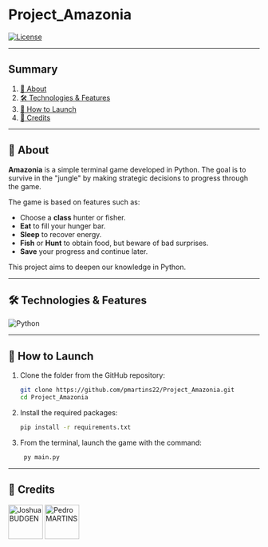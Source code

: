# Project_Amazonia

[![License](https://img.shields.io/badge/license-MIT-blue.svg)](LICENSE)
***
## Summary

1. [📄 About](#-About)
2. [🛠️ Technologies & Features](#-Technologies--Features)
3. [🚀 How to Launch](#-How-to-Launch)
4. [👥 Credits](#-Credits)

***
## 📄 About
**Amazonia** is a simple terminal game developed in Python. 
The goal is to survive in the "jungle" by making strategic decisions to progress through the game.

The game is based on features such as: 
- Choose a **class** hunter or fisher.
- **Eat** to fill your hunger bar.
- **Sleep** to recover energy.
- **Fish** or **Hunt** to obtain food, but beware of bad surprises.
- **Save** your progress and continue later.

This project aims to deepen our knowledge in Python.

***
## 🛠️ Technologies & Features
![Python](https://img.shields.io/badge/Python-3776AB.svg?style=for-the-badge&logo=python&logoColor=white)

***
## 🚀 How to Launch
1. Clone the folder from the GitHub repository:
   ```bash
   git clone https://github.com/pmartins22/Project_Amazonia.git
   cd Project_Amazonia
   ```
2. Install the required packages:
   ```bash
   pip install -r requirements.txt
   ```
3. From the terminal, launch the game with the command:
   ```bash
    py main.py
    ```
   
***
## 👥 Credits
<a href="https://github.com/joshua31400"><img src="https://avatars.githubusercontent.com/u/189393167?v=4" alt="Joshua BUDGEN" width="69" height="69"/></a>
<a href="https://github.com/pmartins22"><img src="https://avatars.githubusercontent.com/u/201771836?v=4git branch" alt="Pedro MARTINS" width="69" height="69"/></a>
